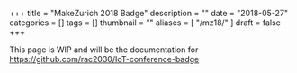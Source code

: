 +++
title = "MakeZurich 2018 Badge"
description = ""
date = "2018-05-27"
categories = []
tags = []
thumbnail = ""
aliases = [
    "/mz18/"
]
draft = false
+++

This page is WIP and will be the documentation for https://github.com/rac2030/IoT-conference-badge
<!--more-->

